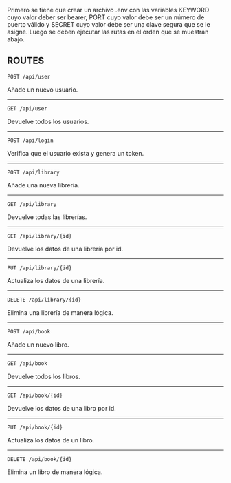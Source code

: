 Primero se tiene que crear un archivo .env con las variables KEYWORD cuyo valor deber ser bearer, PORT cuyo valor debe ser un número de puerto válido y SECRET cuyo valor debe ser una clave segura que se le asigne. Luego se deben ejecutar las rutas en el orden que se muestran abajo.

## ROUTES

`POST /api/user`

Añade un nuevo usuario.

---

`GET /api/user`

Devuelve todos los usuarios.

---

`POST /api/login`

Verifica que el usuario exista y genera un token.

---

`POST /api/library`

Añade una nueva librería.

---

`GET /api/library`

Devuelve todas las librerías.

---

`GET /api/library/{id}`

Devuelve los datos de una librería por id.

---

`PUT /api/library/{id}`

Actualiza los datos de una librería.

---
 
 `DELETE /api/library/{id}`

Elimina una librería de manera lógica.

---

`POST /api/book`

Añade un nuevo libro.

---

`GET /api/book`

Devuelve todos los libros.

---

`GET /api/book/{id}`

Devuelve los datos de una libro por id.

---

`PUT /api/book/{id}`

Actualiza los datos de un libro.

---
 
 `DELETE /api/book/{id}`

Elimina un libro de manera lógica.

  





